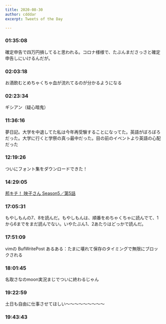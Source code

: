 ```yaml
---
title: 2020-08-30
author: cdddar
excerpt: Tweets of the Day

---
```


### 01:35:08

確定申告で四万円損してると思われる。コロナ様様で、たぶんまださっさと確定申告しにいけるんだが。

### 02:03:18

お酒飲むとめちゃくちゃ血が流れてるのが分かるようになる

### 02:23:34

ギシアン（疑心暗鬼）

### 11:36:16

夢日記。大学を中退してた私は今年再受験することになってた。英語がぼろぼろだった。大学に行くと学祭の真っ最中だった。目の前のイベントより英語の心配だった

### 12:19:26

ついにフォント集をダウンロードできた！

### 14:29:05

[邦キチ！ 映子さん Season5／第5話 ](http://comip.jp/spinel/cbs/c1171/c121-10011/)

### 17:05:31

もやしもんの7、8を読んだ。もやしもんは、順番をめちゃくちゃに読んでて、1から6までをまだ読んでない。いやたぶん1、2あたりはどっかで読んだ。

### 17:51:09

vimの BufWritePost あるある：たまに壊れて保存のタイミングで無限にブロックされる

### 18:01:45

名取さなのmoon実況まじでついに終わるじゃん

### 19:22:59

土日も自由に仕事させてほしい～～～～～～～～～

### 19:43:43

<blockquote class="twitter-tweet"><p lang="ja" dir="ltr"></p><a href="https://twitter.com/_konkito/status/1290323729227165697?ref_src=twsrc%5Etfw"></a></blockquote><script async src="https://platform.twitter.com/widgets.js" charset="utf-8"></script>
<blockquote class="twitter-tweet"><p lang="ja" dir="ltr"></p><a href="https://twitter.com/b9gSERshfcZfPyg/status/1291409067043299328?ref_src=twsrc%5Etfw"></a></blockquote><script async src="https://platform.twitter.com/widgets.js" charset="utf-8"></script>
<blockquote class="twitter-tweet"><p lang="ja" dir="ltr"></p><a href="https://twitter.com/otogeri/status/1291365072552386560?ref_src=twsrc%5Etfw"></a></blockquote><script async src="https://platform.twitter.com/widgets.js" charset="utf-8"></script>
<blockquote class="twitter-tweet"><p lang="ja" dir="ltr"></p><a href="https://twitter.com/yuichi_hiiragi/status/1292751404667265024?ref_src=twsrc%5Etfw"></a></blockquote><script async src="https://platform.twitter.com/widgets.js" charset="utf-8"></script>
<blockquote class="twitter-tweet"><p lang="ja" dir="ltr"></p><a href="https://twitter.com/suzusiroseri/status/1292786815699546112?ref_src=twsrc%5Etfw"></a></blockquote><script async src="https://platform.twitter.com/widgets.js" charset="utf-8"></script>
<blockquote class="twitter-tweet"><p lang="ja" dir="ltr"></p><a href="https://twitter.com/uodenim/status/611126571521323009?ref_src=twsrc%5Etfw"></a></blockquote><script async src="https://platform.twitter.com/widgets.js" charset="utf-8"></script>
<blockquote class="twitter-tweet"><p lang="ja" dir="ltr"></p><a href="https://twitter.com/HS_egg/status/1294286378209959936?ref_src=twsrc%5Etfw"></a></blockquote><script async src="https://platform.twitter.com/widgets.js" charset="utf-8"></script>
<blockquote class="twitter-tweet"><p lang="ja" dir="ltr"></p><a href="https://twitter.com/amanatsu_mikan7/status/1293978300608425984?ref_src=twsrc%5Etfw"></a></blockquote><script async src="https://platform.twitter.com/widgets.js" charset="utf-8"></script>
